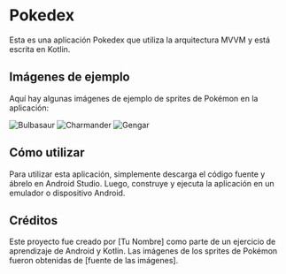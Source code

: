 # Pokedex

Esta es una aplicación Pokedex que utiliza la arquitectura MVVM y está escrita en Kotlin.

## Imágenes de ejemplo

Aquí hay algunas imágenes de ejemplo de sprites de Pokémon en la aplicación:

![Bulbasaur](https://raw.githubusercontent.com/PokeAPI/sprites/master/sprites/pokemon/1.png "Bulbasaur")
![Charmander](https://raw.githubusercontent.com/PokeAPI/sprites/master/sprites/pokemon/4.png "Charmander")
![Gengar](https://raw.githubusercontent.com/PokeAPI/sprites/master/sprites/pokemon/94.png "Gengar")

## Cómo utilizar

Para utilizar esta aplicación, simplemente descarga el código fuente y ábrelo en Android Studio. Luego, construye y ejecuta la aplicación en un emulador o dispositivo Android.

## Créditos

Este proyecto fue creado por [Tu Nombre] como parte de un ejercicio de aprendizaje de Android y Kotlin. Las imágenes de los sprites de Pokémon fueron obtenidas de [fuente de las imágenes].
